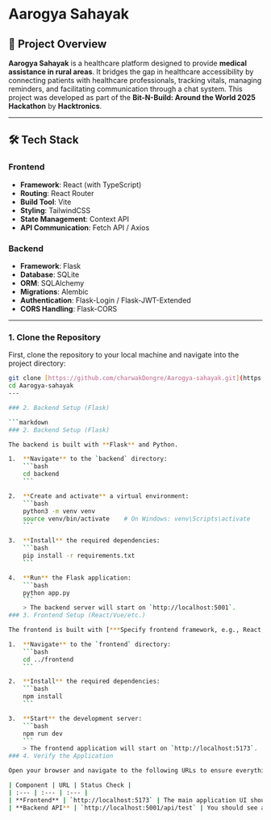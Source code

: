 # Aarogya Sahayak

## 🚀 Project Overview
**Aarogya Sahayak** is a healthcare platform designed to provide **medical assistance in rural areas**. It bridges the gap in healthcare accessibility by connecting patients with healthcare professionals, tracking vitals, managing reminders, and facilitating communication through a chat system. This project was developed as part of the **Bit-N-Build: Around the World 2025 Hackathon** by **Hacktronics**.

---

## 🛠️ Tech Stack
### **Frontend**
- **Framework**: React (with TypeScript)
- **Routing**: React Router
- **Build Tool**: Vite
- **Styling**: TailwindCSS
- **State Management**: Context API
- **API Communication**: Fetch API / Axios

### **Backend**
- **Framework**: Flask
- **Database**: SQLite
- **ORM**: SQLAlchemy
- **Migrations**: Alembic
- **Authentication**: Flask-Login / Flask-JWT-Extended
- **CORS Handling**: Flask-CORS

---
### 1. Clone the Repository

First, clone the repository to your local machine and navigate into the project directory:

```bash
git clone [https://github.com/charwakDongre/Aarogya-sahayak.git](https://github.com/charwakDongre/Aarogya-sahayak.git)
cd Aarogya-sahayak
---

### 2. Backend Setup (Flask)

```markdown
### 2. Backend Setup (Flask)

The backend is built with **Flask** and Python.

1.  **Navigate** to the `backend` directory:
    ```bash
    cd backend
    ```

2.  **Create and activate** a virtual environment:
    ```bash
    python3 -m venv venv
    source venv/bin/activate    # On Windows: venv\Scripts\activate
    ```

3.  **Install** the required dependencies:
    ```bash
    pip install -r requirements.txt
    ```

4.  **Run** the Flask application:
    ```bash
    python app.py
    ```
    > The backend server will start on `http://localhost:5001`.
### 3. Frontend Setup (React/Vue/etc.)

The frontend is built with [***Specify frontend framework, e.g., React, Vue, etc.***].

1.  **Navigate** to the `frontend` directory:
    ```bash
    cd ../frontend
    ```

2.  **Install** the required dependencies:
    ```bash
    npm install
    ```

3.  **Start** the development server:
    ```bash
    npm run dev
    ```
    > The frontend application will start on `http://localhost:5173`.
### 4. Verify the Application

Open your browser and navigate to the following URLs to ensure everything is running:

| Component | URL | Status Check |
| :--- | :--- | :--- |
| **Frontend** | `http://localhost:5173` | The main application UI should load. |
| **Backend API** | `http://localhost:5001/api/test` | You should see a success message (e.g., JSON response). |

